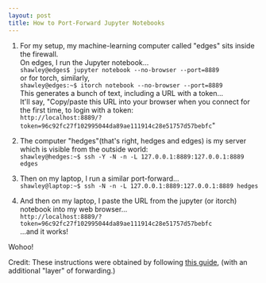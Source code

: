 ```yaml
---
layout: post
title: How to Port-Forward Jupyter Notebooks
---
```




1. For my setup, my machine-learning computer called "edges" sits inside the firewall.  
On edges, I run the Jupyter notebook...  
        `shawley@edges$ jupyter notebook --no-browser --port=8889`  
or for torch, similarly,  
        `shawley@edges:~$ itorch notebook --no-browser --port=8889`  
This generates a bunch of text, including a URL with a token...  
 It'll say, "Copy/paste this URL into your browser when you connect for the first time, to login with a token:  
       `http://localhost:8889/?token=96c92fc27f102995044da89ae111914c28e51757d57bebfc`"  

2. The computer "hedges"(that's right, hedges and edges)  is my server which is visible from the outside world:  
        `shawley@hedges:~$ ssh -Y -N -n -L 127.0.0.1:8889:127.0.0.1:8889 edges`


3. Then on my laptop, I run a similar port-forward...  
        `shawley@laptop:~$ ssh -N -n -L 127.0.0.1:8889:127.0.0.1:8889 hedges`  


4. And then on my laptop, I paste the URL from the jupyter (or itorch) notebook into my web browser...  
    `http://localhost:8889/?token=96c92fc27f102995044da89ae111914c28e51757d57bebfc`  
...and it works!

Wohoo!


Credit: These instructions were obtained by following [this guide](https://coderwall.com/p/ohk6cg/remote-access-to-ipython-notebooks-via-ssh), (with an additional "layer" of forwarding.)

